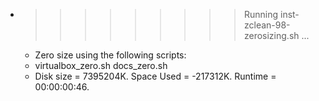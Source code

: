 * >>>>>>>>> Running inst-zclean-98-zerosizing.sh ...
  * Zero size using the following scripts:
  * virtualbox_zero.sh docs_zero.sh
  * Disk size = 7395204K. Space Used = -217312K. Runtime = 00:00:00:46.
